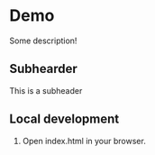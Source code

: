 #  Demo

Some description!

## Subhearder

This is a subheader


## Local development

1. Open index.html in your browser.
